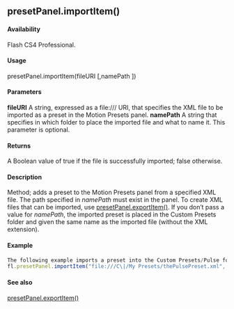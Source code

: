 ## presetPanel.importItem()

#### Availability

Flash CS4 Professional.

#### Usage

presetPanel.importItem(fileURI \[,namePath \])

#### Parameters

**fileURI** A string, expressed as a file:/// URI, that specifies the XML file to be imported as a preset in the Motion Presets panel.
**namePath** A string that specifies in which folder to place the imported file and what to name it. This parameter is optional.

#### Returns

A Boolean value of true if the file is successfully imported; false otherwise.

#### Description

Method; adds a preset to the Motion Presets panel from a specified XML file. The path specified in *namePath* must exist in the panel.
To create XML files that can be imported, use [presetPanel.exportItem()](#!AdobeDocs/developers-animatesdk-docs/master/presetPanel_object/presetPane5.md).
If you don’t pass a value for *namePath*, the imported preset is placed in the Custom Presets folder and given the same name as the imported file (without the XML extension).

#### Example

```javascript
The following example imports a preset into the Custom Presets/Pulse folder, and names it fastPulse.
fl.presetPanel.importItem("file:///C\|/My Presets/thePulsePreset.xml", "Custom Presets/Pulse/fastPulse");

```
#### See also

[presetPanel.exportItem()](#!AdobeDocs/developers-animatesdk-docs/master/presetPanel_object/presetPane5.md)
